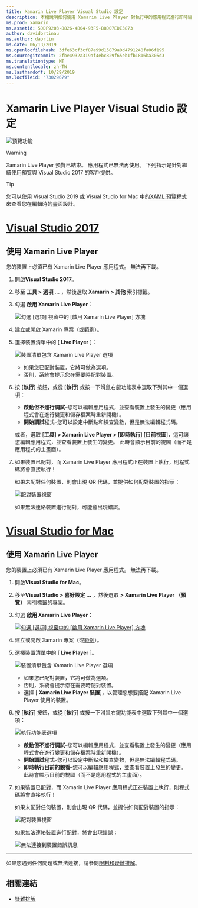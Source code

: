 ```yaml
---
title: Xamarin Live Player Visual Studio 設定
description: 本檔說明如何使用 Xamarin Live Player 對執行中的應用程式進行即時編輯。
ms.prod: xamarin
ms.assetid: 5DDF9203-8826-4B04-93F5-B8D07EDE3873
author: davidortinau
ms.author: daortin
ms.date: 06/13/2019
ms.openlocfilehash: 3dfe63cf3cf87a99d15879a0d4791248fa06f195
ms.sourcegitcommit: 2fbe4932a319af4ebc829f65eb1fb1816ba305d3
ms.translationtype: MT
ms.contentlocale: zh-TW
ms.lasthandoff: 10/29/2019
ms.locfileid: "73029679"
---
```

# <a name="xamarin-live-player-visual-studio-configuration"></a>Xamarin Live Player Visual Studio 設定

![預覽功能](~/media/shared/preview.png)

> [!WARNING]
> Xamarin Live Player 預覽已結束。 應用程式已無法再使用。 下列指示是針對繼續使用預覽與 Visual Studio 2017 的客戶提供。

> [!TIP]
> 您可以使用 Visual Studio 2019 或 Visual Studio for Mac 中的[XAML 預覽](~/xamarin-forms/xaml/xaml-previewer/index.md)程式來查看您在編輯時的畫面設計。

# <a name="visual-studio-2017tabwindows"></a>[Visual Studio 2017](#tab/windows)

## <a name="using-xamarin-live-player"></a>使用 Xamarin Live Player

您的裝置上必須已有 Xamarin Live Player 應用程式。 無法再下載。

1. 開啟**Visual Studio 2017**。
2. 移至 **工具 > 選項 ...** ，然後選取  **Xamarin > 其他** 索引標籤。
3. 勾選 **啟用 Xamarin Live Player**：

    ![勾選 [選項] 視窗中的 [啟用 Xamarin Live Player] 方塊](install-images/vs2017-options.png)

4. 建立或開啟 Xamarin 專案（或[範例](~/tools/live-player/samples.md)）。
5. 選擇裝置清單中的 [ **Live Player** ]：

    ![裝置清單包含 Xamarin Live Player 選項](install-images/devices-empty-windows.png)

    - 如果您已配對裝置，它將可做為選項。
    - 否則，系統會提示您在需要時配對裝置。

6. 按 [**執行**] 按鈕，或從 [**執行**] 或按一下滑鼠右鍵功能表中選取下列其中一個選項：

    - **啟動但不進行調試**–您可以編輯應用程式，並查看裝置上發生的變更（應用程式會在進行變更和儲存檔案時重新開機）。
    - **開始調試**程式–您可以設定中斷點和檢查變數，但是無法編輯程式碼。

    或者，選取 [**工具] > Xamarin Live Player > [即時執行] [目前視圖**]，這可讓您編輯應用程式，並查看裝置上發生的變更。 此時會顯示目前的視圖（而不是應用程式的主畫面）。

7. 如果裝置已配對，而 Xamarin Live Player 應用程式正在裝置上執行，則程式碼將會直接執行！

    如果未配對任何裝置，則會出現 QR 代碼，並提供如何配對裝置的指示：

    ![配對裝置視窗](install-images/manage-empty-windows.png)

    如果無法連絡裝置進行配對，可能會出現錯誤。

# <a name="visual-studio-for-mactabmacos"></a>[Visual Studio for Mac](#tab/macos)

## <a name="using-xamarin-live-player"></a>使用 Xamarin Live Player

您的裝置上必須已有 Xamarin Live Player 應用程式。 無法再下載。

1. 開啟**Visual Studio for Mac**。
2. 移至**Visual Studio > 喜好設定 ...** ，然後選取  **> Xamarin Live Player （預覽）**  索引標籤的專案。
3. 勾選 **啟用 Xamarin Live Player**：

    [![勾選 [選項] 視窗中的 [啟用 Xamarin Live Player] 方塊](install-images/vsmac-options-sml.png)](install-images/vsmac-options.png#lightbox)

4. 建立或開啟 Xamarin 專案（或[範例](~/tools/live-player/samples.md)）。
5. 選擇裝置清單中的 [ **Live Player** ]。

    ![裝置清單包含 Xamarin Live Player 選項](install-images/devices.png)

    - 如果您已配對裝置，它將可做為選項。
    - 否則，系統會提示您在需要時配對裝置。
    - 選擇 [ **Xamarin Live Player 裝置**]，以管理您想要搭配 Xamarin Live Player 使用的裝置。

6. 按 [**執行**] 按鈕，或從 [**執行**] 或按一下滑鼠右鍵功能表中選取下列其中一個選項：

    ![執行功能表選項](install-images/run-menu.png)

    - **啟動但不進行調試**–您可以編輯應用程式，並查看裝置上發生的變更（應用程式會在進行變更和儲存檔案時重新開機）。
    - **開始調試**程式–您可以設定中斷點和檢查變數，但是無法編輯程式碼。
    - **即時執行目前的觀看**–您可以編輯應用程式，並查看裝置上發生的變更。 此時會顯示目前的視圖（而不是應用程式的主畫面）。

7. 如果裝置已配對，而 Xamarin Live Player 應用程式正在裝置上執行，則程式碼將會直接執行！

    如果未配對任何裝置，則會出現 QR 代碼，並提供如何配對裝置的指示：

    ![配對裝置視窗](install-images/manage-empty.png)

    如果無法連絡裝置進行配對，將會出現錯誤：

    ![無法連接到裝置錯誤訊息](install-images/error-cannot-connect.png)

-----

如果您遇到任何問題或無法連接，請參閱[限制和疑難排解](~/tools/live-player/troubleshooting.md)。

## <a name="related-links"></a>相關連結

- [疑難排解](~/tools/live-player/troubleshooting.md)
